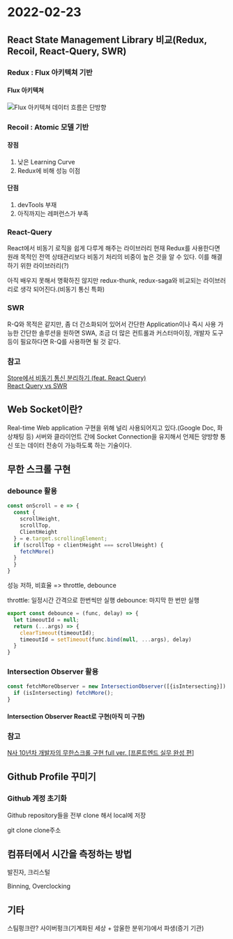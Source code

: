 # 2022-02-23

## React State Management Library 비교(Redux, Recoil, React-Query, SWR)

### Redux : Flux 아키텍쳐 기반

#### Flux 아키텍쳐

![Flux 아키텍쳐](https://media.vlpt.us/images/katanazero86/post/9d6b57de-ce97-4597-b924-1c02e09722d0/flux.png)
데이터 흐름은 단방향

### Recoil : Atomic 모델 기반

#### 장점

1. 낮은 Learning Curve
2. Redux에 비해 성능 이점

#### 단점

1. devTools 부재
2. 아직까지는 레퍼런스가 부족

### React-Query

React에서 비동기 로직을 쉽게 다루게 해주는 라이브러리
현재 Redux를 사용한다면 원래 목적인 전역 상태관리보다 비동기 처리의 비중이 높은 것을 알 수 있다. 이를 해결하기 위한 라이브러리(?)

아직 배우지 못해서 명확하진 않지만 redux-thunk, redux-saga와 비교되는 라이브러리로 생각 되어진다.(비동기 통신 특화)

### SWR

R-Q와 목적은 같지만, 좀 더 간소화되어 있어서 간단한 Application이나 즉시 사용 가능한 간단한 솔루션을 원하면 SWA, 조금 더 많은 컨트롤과 커스터마이징, 개발자 도구 등이 필요하다면 R-Q를 사용하면 될 것 같다.

### 참고

[Store에서 비동기 통신 분리하기 (feat. React Query)](https://techblog.woowahan.com/6339/)  
[React Query vs SWR](https://goongoguma.github.io/2021/11/04/React-Query-vs-SWR/)

## Web Socket이란?

Real-time Web application 구현을 위해 널리 사용되어지고 있다.(Google Doc, 화상채팅 등) 서버와 클라이언트 간에 Socket Connection을 유지해서 언제든 양방향 통신 또는 데이터 전송이 가능하도록 하는 기술이다.

## 무한 스크롤 구현

### debounce 활용
```js
const onScroll = e => {
  const {
    scrollHeight,
    scrollTop,
    ClientHeight
  } = e.target.scrollingElement;
  if (scrollTop + clientHeight === scrollHeight) {
    fetchMore()
  }
  }
} 
```
성능 저하, 비효율 => throttle, debounce

throttle: 일정시간 간격으로 한번씩만 실행
debounce: 마지막 한 번만 실행
```js
export const debounce = (func, delay) => {
  let timeoutId = null;
  return (...args) => {
    clearTimeout(timeoutId);
    timeoutId = setTimeout(func.bind(null, ...args), delay)
  }
}
```
### Intersection Observer 활용

```js
const fetchMoreObserver = new IntersectionObserver([{isIntersecting}]) => {
  if (isIntersecting) fetchMore();
}
```

#### Intersection Observer React로 구현(아직 미 구현)



### 참고

[N사 10년차 개발자의 무한스크롤 구현 full ver. [프론트엔드 실무 완성 편]](https://www.youtube.com/watch?v=hVcriryAVbg&t=393s&ab_channel=%EC%A0%9C%EB%A1%9C%EB%B2%A0%EC%9D%B4%EC%8A%A4)

## Github Profile 꾸미기

### Github 계정 초기화

Github repository들을 전부 clone 해서 local에 저장

git clone clone주소

## 컴퓨터에서 시간을 측정하는 방법

발진자, 크리스털

Binning, Overclocking

## 기타

스팀펑크란? 사이버펑크(기계화된 세상 + 암울한 분위기)에서 파생(증기 기관)
